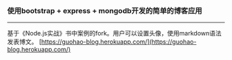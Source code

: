 ### 使用bootstrap + express + mongodb开发的简单的博客应用
---

基于《Node.js实战》书中案例的fork。用户可以设置头像，使用markdown语法发表博文。
[https://guohao-blog.herokuapp.com/](https://guohao-blog.herokuapp.com/)